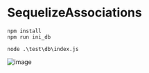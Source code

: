 # SequelizeAssociations

```
npm install
npm run ini_db

node .\test\db\index.js
```

![image](https://user-images.githubusercontent.com/15902862/196914195-4fe4d8b9-662a-4f97-846d-601fba94d32c.png)
